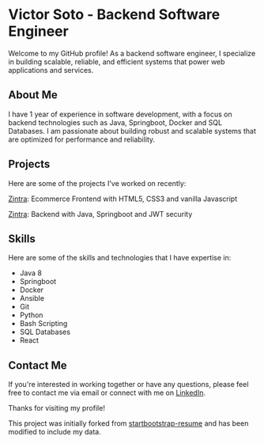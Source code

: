 # Victor Soto - Backend Software Engineer
Welcome to my GitHub profile! As a backend software engineer, I specialize in building scalable, reliable, and efficient systems that power web applications and services.

## About Me
I have 1 year of experience in software development, with a focus on backend technologies such as Java, Springboot, Docker and SQL Databases. I am passionate about building robust and scalable systems that are optimized for performance and reliability.

## Projects
Here are some of the projects I've worked on recently:

[Zintra](https://github.com/victoralexander132/Zintra): Ecommerce Frontend with HTML5, CSS3 and vanilla Javascript

[Zintra](https://github.com/victoralexander132/Zintra-api): Backend with Java, Springboot and JWT security
## Skills
Here are some of the skills and technologies that I have expertise in:

- Java 8
- Springboot
- Docker
- Ansible
- Git
- Python
- Bash Scripting
- SQL Databases
- React

## Contact Me
If you're interested in working together or have any questions, please feel free to contact me via email or connect with me on [LinkedIn](https://www.linkedin.com/in/soto-alexander/).

Thanks for visiting my profile!

This project was initially forked from [startbootstrap-resume](https://github.com/StartBootstrap/startbootstrap-resume) and has been modified to include my data.

